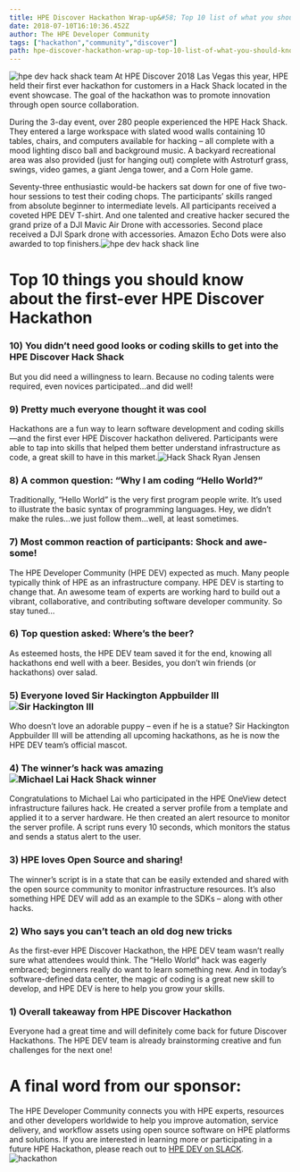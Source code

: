 ```yaml
---
title: HPE Discover Hackathon Wrap-up&#58; Top 10 list of what you should know
date: 2018-07-10T16:10:36.452Z
author: The HPE Developer Community  
tags: ["hackathon","community","discover"]
path: hpe-discover-hackathon-wrap-up-top-10-list-of-what-you-should-know
---
```

![hpe dev hack shack team](/uploads/media/2018/6/hpe-dev-hack-shack-team-1531348164725.jpg)
At HPE Discover 2018 Las Vegas this year, HPE held their first ever hackathon for customers in a Hack Shack located in the event showcase. The goal of the hackathon was to promote innovation through open source collaboration.

During the 3-day event, over 280 people experienced the HPE Hack Shack. They entered a large workspace with slated wood walls containing 10 tables, chairs, and computers available for hacking – all complete with a mood lighting disco ball and background music. A backyard recreational area was also provided (just for hanging out) complete with Astroturf grass, swings, video games, a giant Jenga tower, and a Corn Hole game. 

Seventy-three enthusiastic would-be hackers sat down for one of five two-hour sessions to test their coding chops. The participants’ skills ranged from absolute beginner to intermediate levels. All participants received a coveted HPE DEV T-shirt. And one talented and creative hacker secured the grand prize of a DJI Mavic Air Drone with accessories. Second place received a DJI Spark drone with accessories. Amazon Echo Dots were also awarded to top finishers.![hpe dev hack shack line](/uploads/media/2018/6/hpe-dev-hack-shack-line-1531348159077.jpg)
# Top 10 things you should know about the first-ever HPE Discover Hackathon
### 10) You didn’t need good looks or coding skills to get into the HPE Discover Hack Shack

But you did need a willingness to learn. Because no coding talents were required, even novices participated…and did well!

### 9) Pretty much everyone thought it was cool 

Hackathons are a fun way to learn software development and coding skills—and the first ever HPE Discover hackathon delivered. Participants were able to tap into skills that helped them better understand infrastructure as code, a great skill to have in this market.![Hack Shack Ryan Jensen ](/uploads/media/2018/6/hack-shack-runnerup-1531348144583.jpg)
### 8) A common question: “Why I am coding “Hello World?”

Traditionally, “Hello World” is the very first program people write. It’s used to illustrate the basic syntax of programming languages. Hey, we didn’t make the rules…we just follow them…well, at least sometimes. 

### 7) Most common reaction of participants: Shock and awe-some!

The HPE Developer Community (HPE DEV) expected as much. Many people typically think of HPE as an infrastructure company. HPE DEV is starting to change that. An awesome team of experts are working hard to build out a vibrant, collaborative, and contributing software developer community. So stay tuned…
 
### 6) Top question asked: Where’s the beer?

As esteemed hosts, the HPE DEV team saved it for the end, knowing all hackathons end well with a beer. Besides, you don’t win friends (or hackathons) over salad. 


### 5) Everyone loved Sir Hackington Appbuilder III![Sir Hackington III](/uploads/media/2018/6/hpe-dev-sir-hackington-1531348171119.jpg)
Who doesn’t love an adorable puppy – even if he is a statue? Sir Hackington Appbuilder III will be attending all upcoming hackathons, as he is now the HPE DEV team’s official mascot.

### 4) The winner’s hack was amazing![Michael Lai Hack Shack winner](/uploads/media/2018/6/hack-shack-winner-michael-lai-1531348152252.jpg)
Congratulations to Michael Lai who participated in the HPE OneView detect infrastructure failures hack. He created a server profile from a template and applied it to a server hardware. He then created an alert resource to monitor the server profile. A script runs every 10 seconds, which monitors the status and sends a status alert to the user. 

### 3) HPE loves Open Source and sharing! 

The winner’s script is in a state that can be easily extended and shared with the open source community to monitor infrastructure resources. It’s also something HPE DEV will add as an example to the SDKs – along with other hacks. 

### 2) Who says you can’t teach an old dog new tricks

As the first-ever HPE Discover Hackathon, the HPE DEV team wasn’t really sure what attendees would think. The “Hello World” hack was eagerly embraced; beginners really do want to learn something new. And in today’s software-defined data center, the magic of coding is a great new skill to develop, and HPE DEV is here to help you grow your skills.

### 1) Overall takeaway from HPE Discover Hackathon  

Everyone had a great time and will definitely come back for future Discover Hackathons. The HPE DEV team is already brainstorming creative and fun challenges for the next one!

# A final word from our sponsor:

The HPE Developer Community connects you with HPE experts, resources and other developers worldwide to help you improve automation, service delivery, and workflow assets using open source software on HPE platforms and solutions. If you are interested in learning more or participating in a future HPE Hackathon, please reach out to [HPE DEV on SLACK](https://www.labs.hpe.com/slack). 
![hackathon](/uploads/media/2018/6/hackathon-1530031408442.png)
